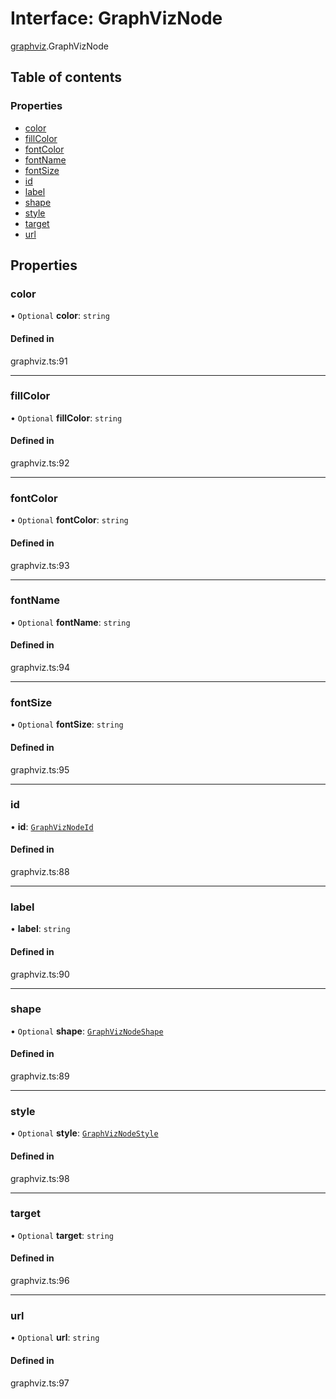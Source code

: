 # Interface: GraphVizNode

[graphviz](../wiki/graphviz).GraphVizNode

## Table of contents

### Properties

- [color](../wiki/graphviz.GraphVizNode#color)
- [fillColor](../wiki/graphviz.GraphVizNode#fillcolor)
- [fontColor](../wiki/graphviz.GraphVizNode#fontcolor)
- [fontName](../wiki/graphviz.GraphVizNode#fontname)
- [fontSize](../wiki/graphviz.GraphVizNode#fontsize)
- [id](../wiki/graphviz.GraphVizNode#id)
- [label](../wiki/graphviz.GraphVizNode#label)
- [shape](../wiki/graphviz.GraphVizNode#shape)
- [style](../wiki/graphviz.GraphVizNode#style)
- [target](../wiki/graphviz.GraphVizNode#target)
- [url](../wiki/graphviz.GraphVizNode#url)

## Properties

### color

• `Optional` **color**: `string`

#### Defined in

graphviz.ts:91

___

### fillColor

• `Optional` **fillColor**: `string`

#### Defined in

graphviz.ts:92

___

### fontColor

• `Optional` **fontColor**: `string`

#### Defined in

graphviz.ts:93

___

### fontName

• `Optional` **fontName**: `string`

#### Defined in

graphviz.ts:94

___

### fontSize

• `Optional` **fontSize**: `string`

#### Defined in

graphviz.ts:95

___

### id

• **id**: [`GraphVizNodeId`](../wiki/graphviz#graphviznodeid)

#### Defined in

graphviz.ts:88

___

### label

• **label**: `string`

#### Defined in

graphviz.ts:90

___

### shape

• `Optional` **shape**: [`GraphVizNodeShape`](../wiki/graphviz#graphviznodeshape)

#### Defined in

graphviz.ts:89

___

### style

• `Optional` **style**: [`GraphVizNodeStyle`](../wiki/graphviz.GraphVizNodeStyle)

#### Defined in

graphviz.ts:98

___

### target

• `Optional` **target**: `string`

#### Defined in

graphviz.ts:96

___

### url

• `Optional` **url**: `string`

#### Defined in

graphviz.ts:97

